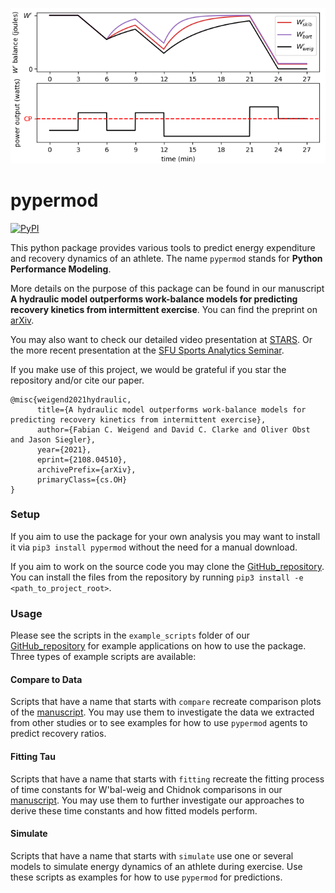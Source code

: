 ![](./httpdocs/small_pypermod_title.png)

# pypermod

[![PyPI](https://img.shields.io/pypi/v/pypermod.svg?style=for-the-badge)](https://pypi.python.org/pypi/pypermod)

This python package provides various tools to predict energy expenditure and recovery dynamics of an athlete. 
The name `pypermod` stands for __Python Performance Modeling__.

More details on the purpose of this package can be found in our manuscript __A hydraulic model outperforms work-balance models for predicting recovery kinetics from intermittent exercise__. 
You can find the preprint on [arXiv](https://arxiv.org/abs/2108.04510). 

You may also want to check our detailed video presentation at [STARS](https://www.clearinghouseforsport.gov.au/digital-media/conferences/2020/stars/modelling-energy-expenditure-and-recovery-investigation-and-validation-of-a-three-component-hydraulic-model).
Or the more recent presentation at the [SFU Sports Analytics Seminar](https://www.youtube.com/watch?v=OGiv_frvM6g).

If you make use of this project, we would be grateful if you star the repository and/or cite our paper.
```
@misc{weigend2021hydraulic,
      title={A hydraulic model outperforms work-balance models for predicting recovery kinetics from intermittent exercise}, 
      author={Fabian C. Weigend and David C. Clarke and Oliver Obst and Jason Siegler},
      year={2021},
      eprint={2108.04510},
      archivePrefix={arXiv},
      primaryClass={cs.OH}
}
```

### Setup

If you aim to use the package for your own analysis you may want to install it via `pip3 install pypermod` without the need 
for a manual download. 

If you aim to work on the source code you may clone the [GitHub_repository](https://github.com/faweigend/pypermod). 
You can install the files from the repository by running `pip3 install -e <path_to_project_root>`.

### Usage

Please see the scripts in the `example_scripts` 
folder of our [GitHub_repository](https://github.com/faweigend/pypermod) for example applications on how to use the package. Three types of example scripts are available:

#### Compare to Data

Scripts that have a name that starts with `compare` recreate comparison plots of the [manuscript](https://arxiv.org/abs/2108.04510). You may use them to investigate the data we extracted from other studies or to see examples for how to use `pypermod` agents to predict recovery ratios.

#### Fitting Tau

Scripts that have a name that starts with `fitting` recreate the fitting process of time constants for W'bal-weig and Chidnok comparisons in our [manuscript](https://arxiv.org/abs/2108.04510). You may use them to further investigate our approaches to derive these time constants and how fitted models perform.

#### Simulate

Scripts that have a name that starts with `simulate` use one or several models to simulate energy dynamics of an athlete during exercise. Use these scripts as examples for how to use `pypermod` for predictions.